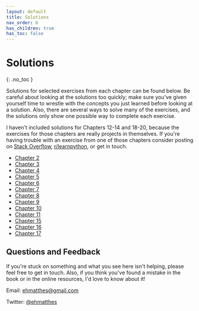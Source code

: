 ```yaml
---
layout: default
title: Solutions
nav_order: 6
has_children: true
has_toc: false
---
```


# Solutions
{: .no_toc }

Solutions for selected exercises from each chapter can be found below. Be careful about looking at the solutions too quickly; make sure you've given yourself time to wrestle with the concepts you just learned before looking at a solution. Also, there are several ways to solve many of the exercises, and the solutions only show one possible way to complete each exercise.

I haven't included solutions for Chapters 12-14 and 18-20, because the exercises for those chapters are really projects in themselves. If you're having trouble with an exercise from one of those chapters consider posting on [Stack Overflow](https://stackoverflow.com/), [r/learnpython](https://www.reddit.com/r/learnpython/), or get in touch.

- [Chapter 2](../chapter_2/)
- [Chapter 3](../chapter_3/)
- [Chapter 4](../chapter_4/)
- [Chapter 5](../chapter_5/)
- [Chapter 6](../chapter_6/)
- [Chapter 7](../chapter_7/)
- [Chapter 8](../chapter_8/)
- [Chapter 9](../chapter_9/)
- [Chapter 10](../chapter_10/)
- [Chapter 11](../chapter_11/)
- [Chapter 15](../chapter_15/)
- [Chapter 16](../chapter_16/)
- [Chapter 17](../chapter_17/)

<a name="questions"></a>Questions and Feedback
---

If you're stuck on something and what you see here isn't helping, please feel free to get in touch. Also, if you think you've found a mistake in the book or in the online resources, I'd love to know about it!

Email: [ehmatthes@gmail.com](mailto:ehmatthes@gmail.com)

Twitter: [@ehmatthes](https://twitter.com/ehmatthes/)